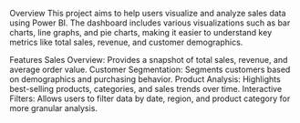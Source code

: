 Overview
This project aims to help users visualize and analyze sales data using Power BI. The dashboard includes various visualizations such as bar charts, line graphs, and pie charts, making it easier to understand key metrics like total sales, revenue, and customer demographics.

Features
Sales Overview: Provides a snapshot of total sales, revenue, and average order value.
Customer Segmentation: Segments customers based on demographics and purchasing behavior.
Product Analysis: Highlights best-selling products, categories, and sales trends over time.
Interactive Filters: Allows users to filter data by date, region, and product category for more granular analysis.
